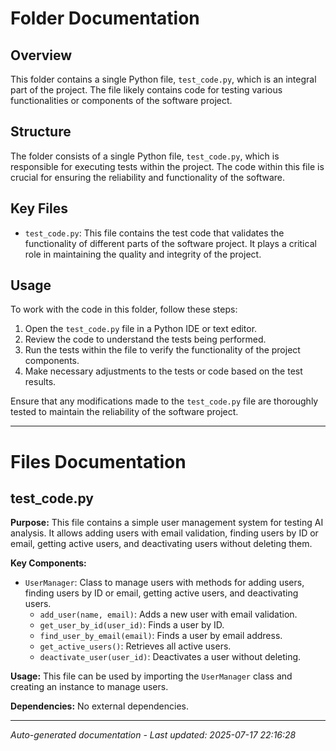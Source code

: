 # Folder Documentation

## Overview
This folder contains a single Python file, `test_code.py`, which is an integral part of the project. The file likely contains code for testing various functionalities or components of the software project.

## Structure
The folder consists of a single Python file, `test_code.py`, which is responsible for executing tests within the project. The code within this file is crucial for ensuring the reliability and functionality of the software.

## Key Files
- `test_code.py`: This file contains the test code that validates the functionality of different parts of the software project. It plays a critical role in maintaining the quality and integrity of the project.

## Usage
To work with the code in this folder, follow these steps:
1. Open the `test_code.py` file in a Python IDE or text editor.
2. Review the code to understand the tests being performed.
3. Run the tests within the file to verify the functionality of the project components.
4. Make necessary adjustments to the tests or code based on the test results.

Ensure that any modifications made to the `test_code.py` file are thoroughly tested to maintain the reliability of the software project.

---

# Files Documentation

## test_code.py

**Purpose:** This file contains a simple user management system for testing AI analysis. It allows adding users with email validation, finding users by ID or email, getting active users, and deactivating users without deleting them.

**Key Components:**
- `UserManager`: Class to manage users with methods for adding users, finding users by ID or email, getting active users, and deactivating users.
  - `add_user(name, email)`: Adds a new user with email validation.
  - `get_user_by_id(user_id)`: Finds a user by ID.
  - `find_user_by_email(email)`: Finds a user by email address.
  - `get_active_users()`: Retrieves all active users.
  - `deactivate_user(user_id)`: Deactivates a user without deleting.
  
**Usage:** This file can be used by importing the `UserManager` class and creating an instance to manage users.

**Dependencies:** No external dependencies.

---
*Auto-generated documentation - Last updated: 2025-07-17 22:16:28*
